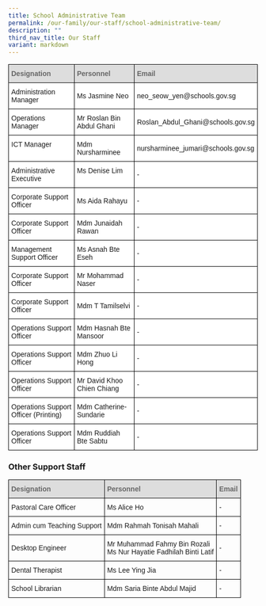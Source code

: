 ```yaml
---
title: School Administrative Team
permalink: /our-family/our-staff/school-administrative-team/
description: ""
third_nav_title: Our Staff
variant: markdown
---
```

<style type="text/css">
.tg  {border-collapse:collapse;border-spacing:0;}
.tg td{border-color:black;border-style:solid;border-width:1px;font-family:Arial, sans-serif;font-size:14px;
  overflow:hidden;padding:10px 5px;word-break:normal;}
.tg th{border-color:black;border-style:solid;border-width:1px;font-family:Arial, sans-serif;font-size:14px;
  font-weight:normal;overflow:hidden;padding:10px 5px;word-break:normal;}
.tg .tg-e14l{background-color:#DDD;color:#666;font-weight:bold;text-align:left;vertical-align:top}
.tg .tg-ktyi{background-color:#FFF;text-align:left;vertical-align:top}
.tg .tg-zr06{background-color:#FFF;text-align:left;vertical-align:middle}
</style>
<table class="tg">
  <thead>
    <tr>
      <th class="tg-e14l"><span style="font-weight:inherit;font-style:inherit;color:#666;background-color:#DDD">Designation</span></th>
      <th class="tg-e14l"><span style="font-weight:inherit;font-style:inherit;color:#666;background-color:#DDD">Personnel</span></th>
      <th class="tg-e14l"><span style="font-weight:inherit;font-style:inherit;color:#666;background-color:#DDD">Email</span></th>
    </tr>
  </thead>
  <tbody>
    <tr>
      <td class="tg-ktyi"><span style="background-color:#FFF">Administration Manager</span></td>
      <td class="tg-zr06"><span style="background-color:#FFF">Ms Jasmine Neo</span></td>
      <td class="tg-zr06"><span style="background-color:#FFF">neo_seow_yen@schools.gov.sg</span><br></td>
    </tr>
    <tr>
      <td class="tg-ktyi"><span style="background-color:#FFF">Operations Manager</span></td>
      <td class="tg-zr06"><span style="background-color:#FFF">Mr Roslan Bin Abdul Ghani </span><br></td>
      <td class="tg-zr06"><span style="background-color:#FFF">Roslan_Abdul_Ghani@schools.gov.sg</span></td>
    </tr>
    <tr>
      <td class="tg-ktyi"><span style="background-color:#FFF">ICT Manager</span></td>
      <td class="tg-zr06"><span style="background-color:#FFF">Mdm Nursharminee</span></td>
      <td class="tg-zr06"><span style="background-color:#FFF">nursharminee_jumari@schools.gov.sg</span><br></td>
    </tr>
    <tr>
      <td class="tg-ktyi"><span style="background-color:#FFF">Administrative Executive</span></td>
      <td class="tg-ktyi"><span style="background-color:#FFF">Ms Denise Lim</span><br></td>
      <td class="tg-zr06"><span style="background-color:#FFF">-</span><br></td>
    </tr>
    <tr>
      <td class="tg-ktyi"><span style="background-color:#FFF">Corporate Support Officer</span></td>
      <td class="tg-zr06"><span style="background-color:#FFF">Ms Aida Rahayu</span><br></td>
      <td class="tg-zr06"><span style="background-color:#FFF">-</span><br></td>
    </tr>
    <tr>
      <td class="tg-ktyi"><span style="background-color:#FFF">Corporate Support Officer</span></td>
      <td class="tg-zr06"><span style="background-color:#FFF">Mdm Junaidah Rawan</span><br></td>
      <td class="tg-zr06"><span style="background-color:#FFF">-</span><br></td>
    </tr>
    <tr>
      <td class="tg-ktyi"><span style="background-color:#FFF">Management Support Officer</span></td>
      <td class="tg-zr06"><span style="background-color:#FFF">Ms Asnah Bte Eseh</span><br></td>
      <td class="tg-zr06"><span style="background-color:#FFF">-</span><br></td>
    </tr>
    <tr>
      <td class="tg-ktyi"><span style="background-color:#FFF">Corporate Support Officer</span><br></td>
      <td class="tg-zr06"><span style="background-color:#FFF">Mr Mohammad Naser</span><br></td>
      <td class="tg-zr06"><span style="background-color:#FFF">-</span><br></td>
    </tr>
    <tr>
      <td class="tg-ktyi"><span style="background-color:#FFF">Corporate Support Officer</span><br></td>
      <td class="tg-zr06"><span style="background-color:#FFF">Mdm T Tamilselvi</span><br></td>
      <td class="tg-zr06"><span style="background-color:#FFF">-</span><br></td>
    </tr>
    <tr>
      <td class="tg-ktyi"><span style="background-color:#FFF">Operations Support Officer</span></td>
      <td class="tg-zr06"><span style="background-color:#FFF">Mdm Hasnah Bte Mansoor</span><br></td>
      <td class="tg-zr06"><span style="background-color:#FFF">-</span></td>
    </tr>
    <tr>
    </tr>
    <tr>
      <td class="tg-ktyi"><span style="background-color:#FFF">Operations Support Officer</span></td>
      <td class="tg-zr06"><span style="background-color:#FFF">Mdm Zhuo Li Hong</span><br></td>
      <td class="tg-zr06"><span style="background-color:#FFF">-</span></td>
    </tr>
    <tr>
      <td class="tg-ktyi"><span style="background-color:#FFF">Operations Support Officer</span><br></td>
      <td class="tg-ktyi"><span style="background-color:#FFF">Mr David Khoo Chien Chiang</span><br></td>
      <td class="tg-zr06"><span style="background-color:#FFF">-</span></td>
    </tr>
    <tr>
      <td class="tg-ktyi"><span style="background-color:#FFF">Operations Support Officer (Printing)</span></td>
      <td class="tg-zr06"><span style="background-color:#FFF">Mdm Catherine-Sundarie</span></td>
      <td class="tg-zr06"><span style="background-color:#FFF">-</span></td>
    </tr>
		    <tr><td class="tg-ktyi"><span style="background-color:#FFF">Operations Support Officer </span></td>
      <td class="tg-zr06"><span style="background-color:#FFF">Mdm Ruddiah Bte Sabtu</span></td>
      <td class="tg-zr06"><span style="background-color:#FFF">-</span></td>
    </tr>
  </tbody>
</table>

### Other Support Staff

<style type="text/css">
.tg  {border-collapse:collapse;border-spacing:0;}
.tg td{border-color:black;border-style:solid;border-width:1px;font-family:Arial, sans-serif;font-size:14px;
  overflow:hidden;padding:10px 5px;word-break:normal;}
.tg th{border-color:black;border-style:solid;border-width:1px;font-family:Arial, sans-serif;font-size:14px;
  font-weight:normal;overflow:hidden;padding:10px 5px;word-break:normal;}
.tg .tg-e14l{background-color:#DDD;color:#666;font-weight:bold;text-align:left;vertical-align:top}
.tg .tg-ktyi{background-color:#FFF;text-align:left;vertical-align:top}
.tg .tg-zr06{background-color:#FFF;text-align:left;vertical-align:middle}
</style>
<table class="tg">
  <thead>
    <tr>
      <th class="tg-e14l"><span style="font-weight:inherit;font-style:inherit;color:#666;background-color:#DDD">Designation</span></th>
      <th class="tg-e14l"><span style="font-weight:inherit;font-style:inherit;color:#666;background-color:#DDD">Personnel</span></th>
      <th class="tg-e14l"><span style="font-weight:inherit;font-style:inherit;color:#666;background-color:#DDD">Email</span></th>
    </tr>
  </thead>
  <tbody>
    <tr>
      <td class="tg-06je"><span style="background-color:#FFF">Pastoral Care Officer</span><br></td>
      <td class="tg-8rui"><span style="background-color:#FFF">Ms Alice Ho</span></td>
      <td class="tg-8rui"><span style="background-color:#FFF">-</span></td>
    </tr>
    <tr>
      <td class="tg-06je"><span style="background-color:#FFF">Admin cum Teaching Support</span></td>
      <td class="tg-8rui"><span style="background-color:#FFF">Mdm Rahmah Tonisah Mahali</span></td>
      <td class="tg-8rui"><span style="background-color:#FFF">-</span></td>
    </tr>
    <tr>
      <td class="tg-06je"><span style="background-color:#FFF">Desktop Engineer</span><br></td>
      <td class="tg-8rui"><span style="background-color:#FFF">Mr Muhammad Fahmy Bin Rozali</span><br>
      <span style="background-color:#FFF">Ms Nur Hayatie Fadhilah Binti Latif</span></td>
      <td class="tg-8rui"><span style="background-color:#FFF">-</span></td>
    </tr>
    <tr>
      <td class="tg-06je"><span style="background-color:#FFF">Dental Therapist</span><br></td>
      <td class="tg-8rui"><span style="background-color:#FFF">Ms Lee Ying Jia</span></td>
      <td class="tg-8rui"><span style="background-color:#FFF">-</span></td>
    </tr>
    <tr>
      <td class="tg-06je"><span style="background-color:#FFF">School Librarian</span><br></td>
      <td class="tg-8rui"><span style="background-color:#FFF">Mdm Saria Binte Abdul Majid</span></td>
      <td class="tg-8rui"><span style="background-color:#FFF">-</span></td>
    </tr>
  </tbody>
</table>